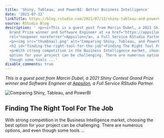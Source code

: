 ```yaml
---
title: 'Shiny, Tableau, and PowerBI: Better Business Intelligence'
date: '2021-07-12'
linkTitle: https://blog.rstudio.com/2021/07/12/shiny-tableau-and-powerbi-better-business-intelligence/
source: RStudio Blog
description: ' <p><i>This is a guest post from Marcin Dubel, a 2021 Shiny Contest
  Grand Prize winner and Software Engineer at <a href="https://appsilon.com/" target="_blank"
  rel="noopener noreferrer">Appsilon</a>, a Full Service RStudio Partner.</i></p>
  <p><img src="thumbnail.png" alt="Comparing Shiny, Tableau, and PowerBI" class="center"></p>
  <h2 id="finding-the-right-tool-for-the-job">Finding The Right Tool For The Job</h2>
  <p>With strong competition in the Business Intelligence market, choosing the best
  option for your project can be challenging. There are numerous options, and even
  though some tools ...'
disable_comments: true
---
```

 <p><i>This is a guest post from Marcin Dubel, a 2021 Shiny Contest Grand Prize winner and Software Engineer at <a href="https://appsilon.com/" target="_blank" rel="noopener noreferrer">Appsilon</a>, a Full Service RStudio Partner.</i></p> <p><img src="thumbnail.png" alt="Comparing Shiny, Tableau, and PowerBI" class="center"></p> <h2 id="finding-the-right-tool-for-the-job">Finding The Right Tool For The Job</h2> <p>With strong competition in the Business Intelligence market, choosing the best option for your project can be challenging. There are numerous options, and even though some tools ...